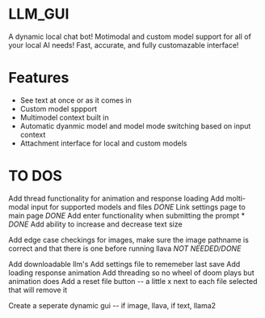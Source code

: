 # LLM_GUI
A dynamic local chat bot! Motimodal and custom model support for all of your local AI needs!
Fast, accurate, and fully customazable interface!

# Features
- See text at once or as it comes in
- Custom model sppport
- Multimodel context built in
- Automatic dyanmic model and model mode switching based on input context
- Attachment interface for local and custom models


# TO DOS
 Add thread functionality for animation and response loading
 Add molti-modal input for supported models and files *DONE*
 Link settings page to main page *DONE*
 Add enter functionality when submitting the prompt * *DONE*
 Add ability to increase and decrease text size

 Add edge case checkings for images, make sure the image pathname is correct and that there is one before running llava *NOT NEEDED/DONE*

 Add downloadable llm's
 Add settings file to rememeber last save
 Add loading response animation
 Add threading so no wheel of doom plays but animation does
 Add a reset file button -- a little x next to each file selected that will remove it

 Create a seperate dynamic gui -- if image, llava, if text, llama2
